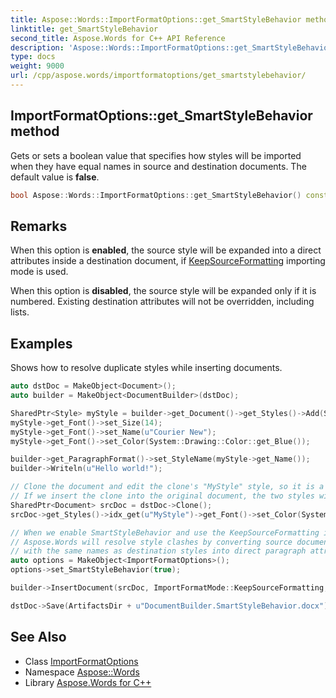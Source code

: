 ```yaml
---
title: Aspose::Words::ImportFormatOptions::get_SmartStyleBehavior method
linktitle: get_SmartStyleBehavior
second_title: Aspose.Words for C++ API Reference
description: 'Aspose::Words::ImportFormatOptions::get_SmartStyleBehavior method. Gets or sets a boolean value that specifies how styles will be imported when they have equal names in source and destination documents. The default value is false in C++.'
type: docs
weight: 9000
url: /cpp/aspose.words/importformatoptions/get_smartstylebehavior/
---
```

## ImportFormatOptions::get_SmartStyleBehavior method


Gets or sets a boolean value that specifies how styles will be imported when they have equal names in source and destination documents. The default value is **false**.

```cpp
bool Aspose::Words::ImportFormatOptions::get_SmartStyleBehavior() const
```

## Remarks


When this option is **enabled**, the source style will be expanded into a direct attributes inside a destination document, if [KeepSourceFormatting](../../importformatmode/) importing mode is used.

When this option is **disabled**, the source style will be expanded only if it is numbered. Existing destination attributes will not be overridden, including lists.

## Examples



Shows how to resolve duplicate styles while inserting documents. 
```cpp
auto dstDoc = MakeObject<Document>();
auto builder = MakeObject<DocumentBuilder>(dstDoc);

SharedPtr<Style> myStyle = builder->get_Document()->get_Styles()->Add(StyleType::Paragraph, u"MyStyle");
myStyle->get_Font()->set_Size(14);
myStyle->get_Font()->set_Name(u"Courier New");
myStyle->get_Font()->set_Color(System::Drawing::Color::get_Blue());

builder->get_ParagraphFormat()->set_StyleName(myStyle->get_Name());
builder->Writeln(u"Hello world!");

// Clone the document and edit the clone's "MyStyle" style, so it is a different color than that of the original.
// If we insert the clone into the original document, the two styles with the same name will cause a clash.
SharedPtr<Document> srcDoc = dstDoc->Clone();
srcDoc->get_Styles()->idx_get(u"MyStyle")->get_Font()->set_Color(System::Drawing::Color::get_Red());

// When we enable SmartStyleBehavior and use the KeepSourceFormatting import format mode,
// Aspose.Words will resolve style clashes by converting source document styles.
// with the same names as destination styles into direct paragraph attributes.
auto options = MakeObject<ImportFormatOptions>();
options->set_SmartStyleBehavior(true);

builder->InsertDocument(srcDoc, ImportFormatMode::KeepSourceFormatting, options);

dstDoc->Save(ArtifactsDir + u"DocumentBuilder.SmartStyleBehavior.docx");
```

## See Also

* Class [ImportFormatOptions](../)
* Namespace [Aspose::Words](../../)
* Library [Aspose.Words for C++](../../../)
